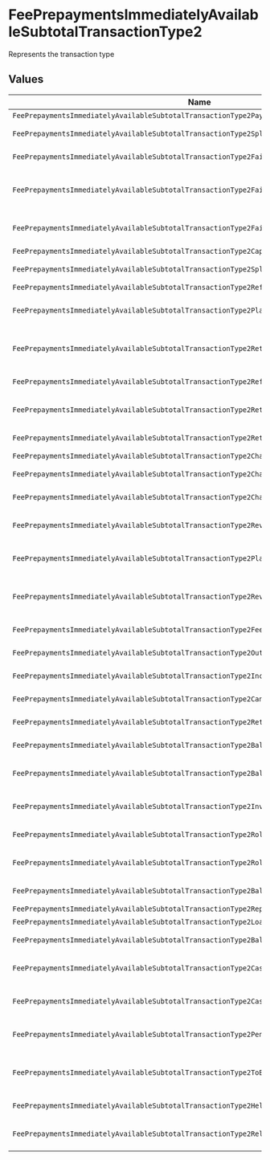 # FeePrepaymentsImmediatelyAvailableSubtotalTransactionType2

Represents the transaction type


## Values

| Name                                                                                          | Value                                                                                         |
| --------------------------------------------------------------------------------------------- | --------------------------------------------------------------------------------------------- |
| `FeePrepaymentsImmediatelyAvailableSubtotalTransactionType2Payment`                           | payment                                                                                       |
| `FeePrepaymentsImmediatelyAvailableSubtotalTransactionType2SplitPayment`                      | split-payment                                                                                 |
| `FeePrepaymentsImmediatelyAvailableSubtotalTransactionType2FailedPayment`                     | failed-payment                                                                                |
| `FeePrepaymentsImmediatelyAvailableSubtotalTransactionType2FailedPlatformSplitPayment`        | failed-platform-split-payment                                                                 |
| `FeePrepaymentsImmediatelyAvailableSubtotalTransactionType2FailedSplitPaymentCompensation`    | failed-split-payment-compensation                                                             |
| `FeePrepaymentsImmediatelyAvailableSubtotalTransactionType2Capture`                           | capture                                                                                       |
| `FeePrepaymentsImmediatelyAvailableSubtotalTransactionType2SplitTransaction`                  | split-transaction                                                                             |
| `FeePrepaymentsImmediatelyAvailableSubtotalTransactionType2Refund`                            | refund                                                                                        |
| `FeePrepaymentsImmediatelyAvailableSubtotalTransactionType2PlatformPaymentRefund`             | platform-payment-refund                                                                       |
| `FeePrepaymentsImmediatelyAvailableSubtotalTransactionType2ReturnedPlatformPaymentRefund`     | returned-platform-payment-refund                                                              |
| `FeePrepaymentsImmediatelyAvailableSubtotalTransactionType2RefundCompensation`                | refund-compensation                                                                           |
| `FeePrepaymentsImmediatelyAvailableSubtotalTransactionType2ReturnedRefundCompensation`        | returned-refund-compensation                                                                  |
| `FeePrepaymentsImmediatelyAvailableSubtotalTransactionType2ReturnedRefund`                    | returned-refund                                                                               |
| `FeePrepaymentsImmediatelyAvailableSubtotalTransactionType2Chargeback`                        | chargeback                                                                                    |
| `FeePrepaymentsImmediatelyAvailableSubtotalTransactionType2ChargebackReversal`                | chargeback-reversal                                                                           |
| `FeePrepaymentsImmediatelyAvailableSubtotalTransactionType2ChargebackCompensation`            | chargeback-compensation                                                                       |
| `FeePrepaymentsImmediatelyAvailableSubtotalTransactionType2ReversedChargebackCompensation`    | reversed-chargeback-compensation                                                              |
| `FeePrepaymentsImmediatelyAvailableSubtotalTransactionType2PlatformPaymentChargeback`         | platform-payment-chargeback                                                                   |
| `FeePrepaymentsImmediatelyAvailableSubtotalTransactionType2ReversedPlatformPaymentChargeback` | reversed-platform-payment-chargeback                                                          |
| `FeePrepaymentsImmediatelyAvailableSubtotalTransactionType2FeePrepayment`                     | fee-prepayment                                                                                |
| `FeePrepaymentsImmediatelyAvailableSubtotalTransactionType2OutgoingTransfer`                  | outgoing-transfer                                                                             |
| `FeePrepaymentsImmediatelyAvailableSubtotalTransactionType2IncomingTransfer`                  | incoming-transfer                                                                             |
| `FeePrepaymentsImmediatelyAvailableSubtotalTransactionType2CanceledTransfer`                  | canceled-transfer                                                                             |
| `FeePrepaymentsImmediatelyAvailableSubtotalTransactionType2ReturnedTransfer`                  | returned-transfer                                                                             |
| `FeePrepaymentsImmediatelyAvailableSubtotalTransactionType2BalanceReserve`                    | balance-reserve                                                                               |
| `FeePrepaymentsImmediatelyAvailableSubtotalTransactionType2BalanceReserveReturn`              | balance-reserve-return                                                                        |
| `FeePrepaymentsImmediatelyAvailableSubtotalTransactionType2InvoiceRoundingCompensation`       | invoice-rounding-compensation                                                                 |
| `FeePrepaymentsImmediatelyAvailableSubtotalTransactionType2RollingReserveHold`                | rolling-reserve-hold                                                                          |
| `FeePrepaymentsImmediatelyAvailableSubtotalTransactionType2RollingReserveRelease`             | rolling-reserve-release                                                                       |
| `FeePrepaymentsImmediatelyAvailableSubtotalTransactionType2BalanceCorrection`                 | balance-correction                                                                            |
| `FeePrepaymentsImmediatelyAvailableSubtotalTransactionType2Repayment`                         | repayment                                                                                     |
| `FeePrepaymentsImmediatelyAvailableSubtotalTransactionType2Loan`                              | loan                                                                                          |
| `FeePrepaymentsImmediatelyAvailableSubtotalTransactionType2BalanceTopup`                      | balance-topup                                                                                 |
| `FeePrepaymentsImmediatelyAvailableSubtotalTransactionType2CashCollateralIssuance`            | cash-collateral-issuance';                                                                    |
| `FeePrepaymentsImmediatelyAvailableSubtotalTransactionType2CashCollateralRelease`             | cash-collateral-release                                                                       |
| `FeePrepaymentsImmediatelyAvailableSubtotalTransactionType2PendingRollingReserve`             | pending-rolling-reserve                                                                       |
| `FeePrepaymentsImmediatelyAvailableSubtotalTransactionType2ToBeReleasedRollingReserve`        | to-be-released-rolling-reserve                                                                |
| `FeePrepaymentsImmediatelyAvailableSubtotalTransactionType2HeldRollingReserve`                | held-rolling-reserve                                                                          |
| `FeePrepaymentsImmediatelyAvailableSubtotalTransactionType2ReleasedRollingReserve`            | released-rolling-reserve                                                                      |